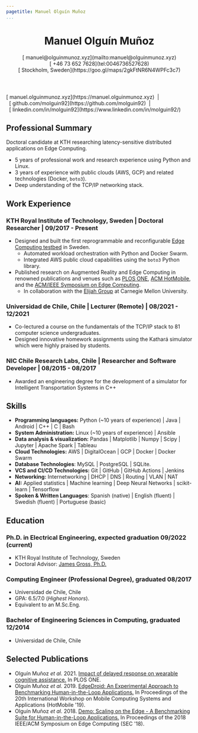 ```yaml
---
pagetitle: Manuel Olguín Muñoz
...
```


<!-- <script src="https://kit.fontawesome.com/e611f8d768.js" crossorigin="anonymous"  data-auto-a11y="true"></script> -->
<script src="https://use.fontawesome.com/releases/v6.0.0/js/all.js" data-auto-a11y="true" ></script>
<link rel="stylesheet" href="https://fonts.googleapis.com/css?family=Arimo">

<!-- # Manuel Olguín Muñoz -->

<header>
  <h1>Manuel Olguín Muñoz</h1>
  <span><p>
  [<i class="fas fa-envelope"></i>&nbsp;manuel@olguinmunoz.xyz](mailto:manuel@olguinmunoz.xyz)</br>
  [<i class="fa-solid fa-phone"></i>&nbsp;+46 73 652 7628](tel:0046736527628)</br>
  [<i class="fa-solid fa-map-location"></i>&nbsp;Stockholm, Sweden](https://goo.gl/maps/2gkFtNR6N4WPFc3c7)
  </p>
  </span>
</header>

<span>
[<i class="fas fa-link"></i>&nbsp;manuel.olguinmunoz.xyz](https://manuel.olguinmunoz.xyz)&nbsp;&nbsp;|&nbsp;&nbsp;[<i class="fa-brands fa-github fa-lg"></i>&nbsp;github.com/molguin92](https://github.com/molguin92)&nbsp;&nbsp;|&nbsp;&nbsp;[<i class="fa-brands fa-linkedin fa-lg"></i>&nbsp;linkedin.com/in/molguin92](https://www.linkedin.com/in/molguin92/)
</span>

## Professional Summary

Doctoral candidate at KTH researching latency-sensitive distributed applications on Edge Computing.

* 5 years of professional work and research experience using Python and Linux.
* 3 years of experience with public clouds (AWS, GCP) and related technologies (Docker, `boto3`).
* Deep understanding of the TCP/IP networking stack.

## Work Experience

### KTH Royal Institute of Technology, Sweden | Doctoral Researcher | 09/2017 - Present

* Designed and built the first reprogrammable and reconfigurable [Edge Computing testbed](https://manuel.olguinmunoz.xyz/projects/expeca_testbed/) in Sweden.
  * Automated workload orchestration with Python and Docker Swarm.
  * Integrated AWS public cloud capabilities using the `boto3` Python library.
* Published research on Augmented Reality and Edge Computing in renowned publications and venues such as [PLOS ONE](https://journals.plos.org/plosone/), [ACM HotMobile](http://www.hotmobile.org/main/), and the [ACM/IEEE Symposium on Edge Computing](http://acm-ieee-sec.org/).
  * In collaboration with the [Elijah Group](https://elijah.cs.cmu.edu/) at Carnegie Mellon University.

### Universidad de Chile, Chile | Lecturer (Remote) | 08/2021 - 12/2021

* Co-lectured a course on the fundamentals of the TCP/IP stack to 81 computer science undergraduates.
* Designed innovative homework assignments using the Kathará simulator which were highly praised by students.

### NIC Chile Research Labs, Chile | Researcher and Software Developer | 08/2015 - 08/2017

* Awarded an engineering degree for the development of a simulator for Intelligent Transportation Systems in C++

## Skills

* **Programming languages:** Python (\~10 years of experience) | Java | Android | C++ | C | Bash
* **System Administration:** Linux (\~10 years of experience) | Ansible
* **Data analysis & visualization:** Pandas | Matplotlib | Numpy | Scipy | Jupyter | Apache Spark | Tableau
* **Cloud Technologies:** AWS | DigitalOcean | GCP | Docker | Docker Swarm
* **Database Technologies**: MySQL | PostgreSQL | SQLite.
* **VCS and CI/CD Technologies:** Git | GitHub | GitHub Actions | Jenkins
* **Networking:** Internetworking | DHCP | DNS | Routing | VLAN | NAT
* **AI:** Applied statistics | Machine learning | Deep Neural Networks | scikit-learn | Tensorflow
* **Spoken & Written Languages**: Spanish (native) | English (fluent) | Swedish (fluent) | Portuguese (basic)

## Education

### Ph.D. in Electrical Engineering, expected graduation 09/2022 (current)

* KTH Royal Institute of Technology, Sweden
* Doctoral Advisor: [James Gross, Ph.D.](https://jamesgross.org)

### Computing Engineer (Professional Degree), graduated 08/2017

* Universidad de Chile, Chile
* GPA: 6.5/7.0 (*Highest Honors*).
* Equivalent to an M.Sc.Eng.

### Bachelor of Engineering Sciences in Computing, graduated 12/2014

* Universidad de Chile, Chile

## Selected Publications

* Olguín Muñoz *et al.* 2021. [Impact of delayed response on wearable cognitive assistance.](https://doi.org/10.1371/journal.pone.0248690) In PLOS ONE.
* Olguín Muñoz *et al.* 2019. [EdgeDroid: An Experimental Approach to Benchmarking Human-in-the-Loop Applications.](http://doi.acm.org/10.1145/3301293.3302353) In Proceedings of the 20th International Workshop on Mobile Computing Systems and Applications (HotMobile '19).
* Olguín Muñoz *et al.* 2018. [Demo: Scaling on the Edge - A Benchmarking Suite for Human-in-the-Loop Applications.](https://ieeexplore.ieee.org/document/8567676) In Proceedings of the 2018 IEEE/ACM Symposium on Edge Computing (SEC '18).
